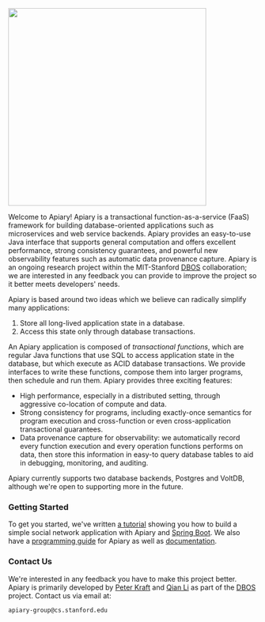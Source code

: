 <img src="https://storage.googleapis.com/apiary_public/apiary_logo_timeburner.png" width="400">

Welcome to Apiary!  Apiary is a transactional function-as-a-service (FaaS) framework for building
database-oriented applications such as microservices and web service backends.
Apiary provides an easy-to-use Java interface that supports general computation
and offers excellent performance, strong consistency guarantees,
and powerful new observability features such as automatic data provenance capture.
Apiary is an ongoing research project within the MIT-Stanford 
[DBOS](https://dbos-project.github.io/) collaboration;
we are interested in any feedback you can provide to improve the project
so it better meets developers' needs.

Apiary is based around two ideas which we believe can radically simplify many applications:

1. Store all long-lived application state in a database.
2. Access this state only through database transactions.

An Apiary application is composed of _transactional functions_,
which are regular Java functions that use SQL to access application state in the database,
but which execute as ACID database transactions.
We provide interfaces to write these functions, compose them into larger programs,
then schedule and run them.  Apiary provides three exciting features:

* High performance, especially in a distributed setting,
through aggressive co-location of compute and data.
* Strong consistency for programs, including exactly-once semantics for program execution 
and cross-function or even cross-application transactional guarantees.
* Data provenance capture for observability: we automatically  record 
every function execution and every operation functions performs on data,
then store this information in easy-to query database tables to aid in
debugging, monitoring, and auditing.

Apiary currently supports two database backends, Postgres and VoltDB,
although we're open to supporting more in the future.

### Getting Started

To get you started, we've written 
[a tutorial](postgres-demo/) showing you how to build a simple social network
application with Apiary and [Spring Boot](https://spring.io/projects/spring-boot).
We also have a [programming guide](ProgrammingGuide.md)
for Apiary as well as [documentation](https://dbos-project.github.io/apiary-docs/).

### Contact Us

We're interested in any feedback you have to make this project better.
Apiary is primarily developed by [Peter Kraft](http://petereliaskraft.net/)
and [Qian Li](https://cs.stanford.edu/people/qianli/)
as part of the [DBOS](https://dbos-project.github.io/) project.
Contact us via email at:

    apiary-group@cs.stanford.edu